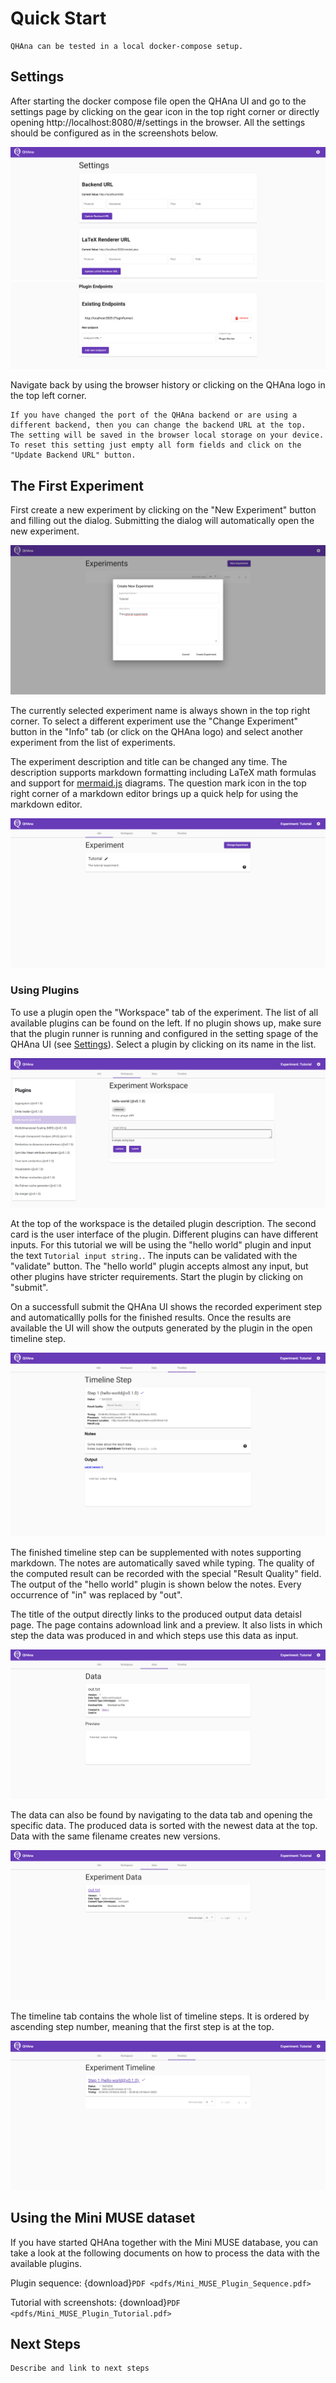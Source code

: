 # Quick Start

```{note}
QHAna can be tested in a local docker-compose setup.
```

## Settings


After starting the docker compose file open the QHAna UI and go to the settings page by clicking on the gear icon in the top right corner or directly opening http://localhost:8080/#/settings in the browser.
All the settings should be configured as in the screenshots below.

![The QHAna settings page.](images/qhana-settings-page.png)
![The QHAna settings page.](images/qhana-settings-page-2.png)

Navigate back by using the browser history or clicking on the QHAna logo in the top left corner.

```{hint}
If you have changed the port of the QHAna backend or are using a different backend, then you can change the backend URL at the top.
The setting will be saved in the browser local storage on your device.
To reset this setting just empty all form fields and click on the "Update Backend URL" button.
```


## The First Experiment

First create a new experiment by clicking on the "New Experiment" button and filling out the dialog.
Submitting the dialog will automatically open the new experiment.

![The "Create New Experiment dialog.](images/new-experiment-dialog.png)

The currently selected experiment name is always shown in the top right corner.
To select a different experiment use the "Change Experiment" button in the "Info" tab (or click on the QHAna logo) and select another experiment from the list of experiments.

The experiment description and title can be changed any time.
The description supports markdown formatting including LaTeX math formulas and support for [mermaid.js](https://mermaid-js.github.io/mermaid/#/?id=diagram-types) diagrams.
The question mark icon in the top right corner of a markdown editor brings up a quick help for using the markdown editor.

![The "Info" tab of an experiment.](images/qhana-experiment-detail-page.png)

### Using Plugins

To use a plugin open the "Workspace" tab of the experiment.
The list of all available plugins can be found on the left.
If no plugin shows up, make sure that the plugin runner is running and configured in the setting spage of the QHAna UI (see [Settings](#settings)).
Select a plugin by clicking on its name in the list.

![The experiment workspace with the "hello world" plugin selected.](images/qhana-experiment-workspace-page-with-plugin.png)

At the top of the workspace is the detailed plugin description.
The second card is the user interface of the plugin.
Different plugins can have different inputs.
For this tutorial we will be using the "hello world" plugin and input the text ``Tutorial input string.``.
The inputs can be validated with the "validate" button.
The "hello world" plugin accepts almost any input, but other plugins have stricter requirements.
Start the plugin by clicking on "submit".

On a successfull submit the QHAna UI shows the recorded experiment step and automaticallly polls for the finished results.
Once the results are available the UI will show the outputs generated by the plugin in the open timeline step.

![The finished result of the "hello world" plugin.](images/qhana-finished-timeline-step-page.png)

The finished timeline step can be supplemented with notes supporting markdown.
The notes are automatically saved while typing.
The quality of the computed result can be recorded with the special "Result Quality" field.
The output of the "hello world" plugin is shown below the notes.
Every occurrence of "in" was replaced by "out".

The title of the output directly links to the produced output data detaisl page.
The page contains adownload link and a preview.
It also lists in which step the data was produced in and which steps use this data as input.

![The dateils page of the produced data of the "hello world" plugin.](images/qhana-data-detail-page.png)

The data can also be found by navigating to the data tab and opening the specific data.
The produced data is sorted with the newest data at the top.
Data with the same filename creates new versions.

![The data overview list.](images/qhana-data-overview-page.png)

The timeline tab contains the whole list of timeline steps.
It is ordered by ascending step number, meaning that the first step is at the top.

![The list of timeline steps.](images/qhana-timeline-overview-page.png)


## Using the Mini MUSE dataset

If you have started QHAna together with the Mini MUSE database, you can take a look at the following documents on how to process the data with the available plugins.

Plugin sequence: {download}`PDF <pdfs/Mini_MUSE_Plugin_Sequence.pdf>`

Tutorial with screenshots: {download}`PDF <pdfs/Mini_MUSE_Plugin_Tutorial.pdf>`

## Next Steps

```{todo}
Describe and link to next steps
```
